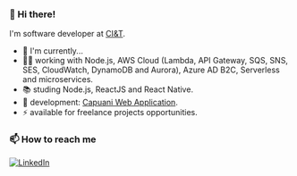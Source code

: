 ### 👋 Hi there! 
I'm software developer at [CI&T](https://ciandt.com/br/pt-br).

- 👨 I'm currently... 
- 👨‍💻 working with Node.js, AWS Cloud (Lambda, API Gateway, SQS, SNS, SES, CloudWatch, DynamoDB and Aurora), Azure AD B2C, Serverless and microservices.
- 📚 studing Node.js, ReactJS and React Native.
- 🚀 development: [Capuani Web Application](https://app.capuani.com.br).
- ⚡ available for freelance projects opportunities.

### 📫 How to reach me
[![LinkedIn](https://img.shields.io/badge/LinkedIn-0077B5?style=for-the-badge&logo=linkedin&logoColor=white)](https://www.linkedin.com/in/eric-crozatti-1447688a/)
